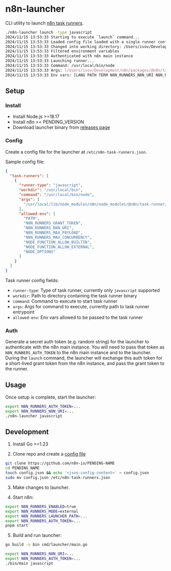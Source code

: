 # n8n-launcher

CLI utility to launch [n8n task runners](https://docs.n8n.io/PENDING).

```sh
./n8n-launcher launch -type javascript
2024/11/15 13:53:33 Starting to execute `launch` command...
2024/11/15 13:53:33 Loaded config file loaded with a single runner config
2024/11/15 13:53:33 Changed into working directory: /Users/ivov/Development/n8n-launcher/bin
2024/11/15 13:53:33 Filtered environment variables
2024/11/15 13:53:33 Authenticated with n8n main instance
2024/11/15 13:53:33 Launching runner...
2024/11/15 13:53:33 Command: /usr/local/bin/node
2024/11/15 13:53:33 Args: [/Users/ivov/Development/n8n/packages/@n8n/task-runner/dist/start.js]
2024/11/15 13:53:33 Env vars: [LANG PATH TERM N8N_RUNNERS_N8N_URI N8N_RUNNERS_GRANT_TOKEN]
```

## Setup

### Install

- Install Node.js >=18.17 
- Install n8n >= PENDING_VERSION
- Download launcher binary from [releases page](https://github.com/n8n-io/PENDING/releases)

### Config

Create a config file for the launcher at `/etc/n8n-task-runners.json`.

Sample config file:

```json
{
  "task-runners": [
    {
      "runner-type": "javascript",
      "workdir": "/usr/local/bin",
      "command": "/usr/local/bin/node",
      "args": [
        "/usr/local/lib/node_modules/n8n/node_modules/@n8n/task-runner/dist/start.js"
      ],
      "allowed-env": [
        "PATH",
        "N8N_RUNNERS_GRANT_TOKEN",
        "N8N_RUNNERS_N8N_URI",
        "N8N_RUNNERS_MAX_PAYLOAD",
        "N8N_RUNNERS_MAX_CONCURRENCY",
        "NODE_FUNCTION_ALLOW_BUILTIN",
        "NODE_FUNCTION_ALLOW_EXTERNAL",
        "NODE_OPTIONS"
      ]
    }
  ]
}
```

Task runner config fields:

- `runner-type`: Type of task runner, currently only `javascript` supported
- `workdir`: Path to directory containing the task runner binary
- `command`: Command to execute to start task runner
- `args`: Args for command to execute, currently path to task runner entrypoint
- `allowed-env`: Env vars allowed to be passed to the task runner

### Auth

Generate a secret auth token (e.g. random string) for the launcher to authenticate with the n8n main instance. You will need to pass that token as `N8N_RUNNERS_AUTH_TOKEN` to the n8n main instance and to the launcher. During the `launch` command, the launcher will exchange this auth token for a short-lived grant token from the n8n instance, and pass the grant token to the runner.

## Usage

Once setup is complete, start the launcher:

```sh
export N8N_RUNNERS_AUTH_TOKEN=...
export N8N_RUNNERS_N8N_URI=... 
./n8n-launcher javascript
```

## Development

1. Install Go >=1.23

2. Clone repo and create a [config file](#config)

```sh
git clone https://github.com/n8n-io/PENDING-NAME
cd PENDING_NAME
touch config.json && echo '<json-config-content>' > config.json
sudo mv config.json /etc/n8n-task-runners.json
```

3. Make changes to launcher.

4. Start n8n:

```sh
export N8N_RUNNERS_ENABLED=true
export N8N_RUNNERS_MODE=external 
export N8N_RUNNERS_LAUNCHER_PATH=...
export N8N_RUNNERS_AUTH_TOKEN=...
pnpm start
```

5. Build and run launcher:

```sh
go build -o bin cmd/launcher/main.go

export N8N_RUNNERS_N8N_URI=...
export N8N_RUNNERS_AUTH_TOKEN=...
./bin/main javascript
```
